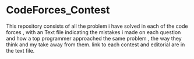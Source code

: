# CodeForces_Contest
This repository consists of all the problem i have solved in each of the code forces , with an Text file indicating the mistakes i made on each question and how a top programmer approached the same problem , the way they think and my take away from them. link to each contest and editorial are in the text file.
